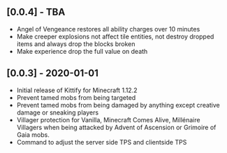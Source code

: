 ## [0.0.4] - TBA
- Angel of Vengeance restores all ability charges over 10 minutes
- Make creeper explosions not affect tile entities, not destroy dropped items and always drop the blocks broken
- Make experience drop the full value on death

## [0.0.3] - 2020-01-01
- Initial release of Kittify for Minecraft 1.12.2
- Prevent tamed mobs from being targeted
- Prevent tamed mobs from being damaged by anything except creative damage or sneaking players
- Villager protection for Vanilla, Minecraft Comes Alive, Millénaire Villagers when being attacked by Advent of Ascension or Grimoire of Gaia mobs.
- Command to adjust the server side TPS and clientside TPS
